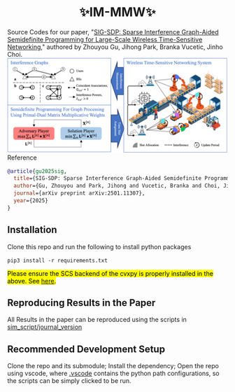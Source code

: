 <h1 align="center">✨IM-MMW✨</h1>

Source Codes for our paper, "[SIG-SDP: Sparse Interference Graph-Aided Semidefinite Programming for Large-Scale Wireless Time-Sensitive Networking](https://arxiv.org/pdf/2501.11307)," authored by Zhouyou Gu, Jihong Park, Branka Vucetic, Jinho Choi.
![system](im-mmw.png)
Reference
```bibtex
@article{gu2025sig,
  title={SIG-SDP: Sparse Interference Graph-Aided Semidefinite Programming for Large-Scale Wireless Time-Sensitive Networking},
  author={Gu, Zhouyou and Park, Jihong and Vucetic, Branka and Choi, Jinho},
  journal={arXiv preprint arXiv:2501.11307},
  year={2025}
}
```

## Installation
Clone this repo and run the following to install python packages
```
pip3 install -r requirements.txt
```
<mark>Please ensure the SCS backend of the cvxpy is properly installed in the above. See [here](https://www.cvxpy.org/tutorial/solvers/index.html).<mark>

## Reproducing Results in the Paper
All Results in the paper can be reproduced using the scripts in [sim_script/journal_version](sim_script/journal_version)



## Recommended Development Setup
Clone the repo and its submodule; Install the dependency; Open the repo using vscode, where [.vscode](.vscode) contains the python path configurations, so the scripts can be simply clicked to be run.
